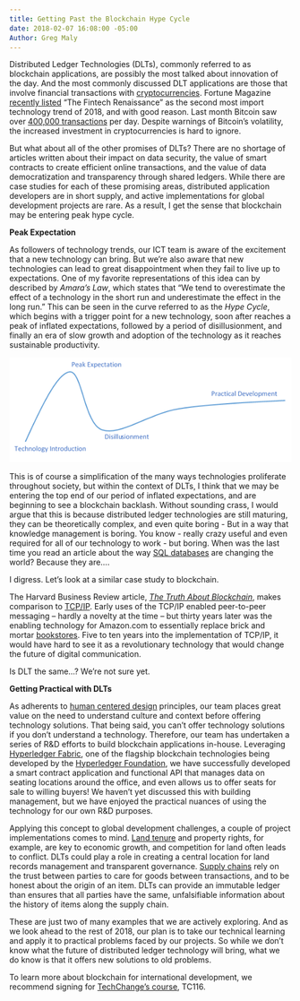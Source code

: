 ```yaml
---
title: Getting Past the Blockchain Hype Cycle
date: 2018-02-07 16:08:00 -05:00
Author: Greg Maly
---
```


Distributed Ledger Technologies (DLTs), commonly referred to as blockchain applications, are possibly the most talked about innovation of the day. And the most commonly discussed DLT applications are those that involve financial transactions with [cryptocurrencies](https://en.wikipedia.org/wiki/Cryptocurrency). Fortune Magazine [recently listed](http://fortune.com/2017/12/26/4-technology-trends-2018/) “The Fintech Renaissance” as the second most import technology trend of 2018, and with good reason. Last month Bitcoin saw over [400,000 transactions](https://blockchain.info/charts/n-transactions?timespan=all) per day. Despite warnings of Bitcoin’s volatility, the increased investment in cryptocurrencies is hard to ignore.

But what about all of the other promises of DLTs? There are no shortage of articles written about their impact on data security, the value of smart contracts to create efficient online transactions, and the value of data democratization and transparency through shared ledgers. While there are case studies for each of these promising areas, distributed application developers are in short supply, and active implementations for global development projects are rare. As a result, I get the sense that blockchain may be entering peak hype cycle.

<!--more-->

**Peak Expectation**

As followers of technology trends, our ICT team is aware of the excitement that a new technology can bring. But we’re also aware that new technologies can lead to great disappointment when they fail to live up to expectations. One of my favorite representations of this idea can by described by *Amara’s Law*, which states that “We tend to overestimate the effect of a technology in the short run and underestimate the effect in the long run.” This can be seen in the curve referred to as the *Hype Cycle*, which begins with a trigger point for a new technology, soon after reaches a peak of inflated expectations, followed by a period of disillusionment, and finally an era of slow growth and adoption of the technology as it reaches sustainable productivity.

![Tech Life Cycle.png](/uploads/Tech%20Life%20Cycle.png)

This is of course a simplification of the many ways technologies proliferate throughout society, but within the context of DLTs, I think that we may be entering the top end of our period of inflated expectations, and are beginning to see a blockchain backlash. Without sounding crass, I would argue that this is because distributed ledger technologies are still maturing, they can be theoretically complex, and even quite boring - But in a way that knowledge management is boring. You know - really crazy useful and even required for all of our technology to work - but boring. When was the last time you read an article about the way [SQL databases](https://en.wikipedia.org/wiki/SQL) are changing the world? Because they are….

I digress. Let’s look at a similar case study to blockchain.

The Harvard Business Review article, *[The Truth About Blockchain](https://hbr.org/webinar/2017/02/the-truth-about-blockchain)*, makes comparison to [TCP/IP](https://en.wikipedia.org/wiki/Internet_protocol_suite). Early uses of the TCP/IP enabled peer-to-peer messaging – hardly a novelty at the time – but thirty years later was the enabling technology for Amazon.com to essentially replace brick and mortar [bookstores](https://newrepublic.com/article/84531/end-bookstores-amazon-e-book-borders). Five to ten years into the implementation of TCP/IP, it would have hard to see it as a revolutionary technology that would change the future of digital communication.

Is DLT the same…? We’re not sure yet.

**Getting Practical with DLTs**

As adherents to [human centered design](https://dai-global-digital.com/lean-design-for-development-a-practical-approach-to-human-centered-design.html) principles, our team places great value on the need to understand culture and context before offering technology solutions. That being said, you can’t offer technology solutions if you don’t understand a technology. Therefore, our team has undertaken a series of R&D efforts to build blockchain applications in-house. Leveraging [Hyperledger Fabric](https://hyperledger.org/projects/fabric), one of the flagship blockchain technologies being developed by the [Hyperledger Foundation](https://www.hyperledger.org/), we have successfully developed a smart contract application and functional API that manages data on seating locations around the office, and even allows us to offer seats for sale to willing buyers! We haven’t yet discussed this with building management, but we have enjoyed the practical nuances of using the technology for our own R&D purposes. 

Applying this concept to global development challenges, a couple of project implementations comes to mind. [Land tenure](https://www.dai.com/our-work/solutions/environment-and-energy-solutions/land-tenure) and property rights, for example, are key to economic growth, and competition for land often leads to conflict. DLTs could play a role in creating a central location for land records management and transparent governance. [Supply chains](https://www.dai.com/our-work/solutions/corporate/local-content-and-supply-chain-management) rely on the trust between parties to care for goods between transactions, and to be honest about the origin of an item. DLTs can provide an immutable ledger than ensures that all parties have the same, unfalsifiable information about the history of items along the supply chain.

These are just two of many examples that we are actively exploring. And as we look ahead to the rest of 2018, our plan is to take our technical learning and apply it to practical problems faced by our projects. So while we don’t know what the future of distributed ledger technology will bring, what we do know is that it offers new solutions to old problems. 

To learn more about blockchain for international development, we recommend signing for [TechChange’s course](https://course.tc/catalog/course/5b5f9e57-b013-4a6d-b696-3bce63b7f8be), TC116.
